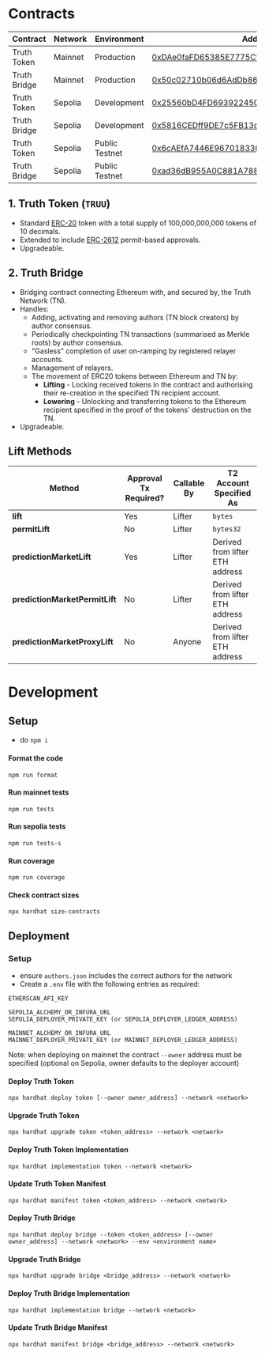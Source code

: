 # Contracts

| Contract | Network | Environment | Address |
|----------|---------|-------------|---------|
| Truth Token | Mainnet | Production | [0xDAe0faFD65385E7775Cf75b1398735155EF6aCD2](https://etherscan.io/address/0xDAe0faFD65385E7775Cf75b1398735155EF6aCD2#readProxyContract) |
| Truth Bridge | Mainnet | Production | [0x50c02710b06d6AdDb864D6b038010eF6fA1BCd92](https://etherscan.io/address/0x50c02710b06d6AdDb864D6b038010eF6fA1BCd92#readProxyContract) | 
| Truth Token | Sepolia | Development | [0x25560bD4FD693922450D99188Fab23472e59015F](https://sepolia.etherscan.io/address/0x25560bD4FD693922450D99188Fab23472e59015F#readProxyContract) |
| Truth Bridge | Sepolia | Development | [0x5816CEDff9DE7c5FB13dcFb1cE9038014b929b7E](https://sepolia.etherscan.io/address/0x5816CEDff9DE7c5FB13dcFb1cE9038014b929b7E#readProxyContract) |
| Truth Token | Sepolia | Public Testnet | [0x6cAEfA7446E967018330cCeC5BA7A43956a45137](https://sepolia.etherscan.io/address/0x6cAEfA7446E967018330cCeC5BA7A43956a45137#readProxyContract) |
| Truth Bridge | Sepolia | Public Testnet | [0xad36dB955A0C881A78842eE1C8e848a7238637e8](https://sepolia.etherscan.io/address/0xad36dB955A0C881A78842eE1C8e848a7238637e8#readProxyContract) |


## 1. Truth Token (`TRUU`)
- Standard [ERC-20](https://eips.ethereum.org/EIPS/eip-20) token with a total supply of 100,000,000,000 tokens of 10 decimals.
- Extended to include [ERC-2612](https://eips.ethereum.org/EIPS/eip-2612) permit-based approvals.
- Upgradeable.


## 2. Truth Bridge
- Bridging contract connecting Ethereum with, and secured by, the Truth Network (TN).
- Handles:
  - Adding, activating and removing authors (TN block creators) by author consensus.
  - Periodically checkpointing TN transactions (summarised as Merkle roots) by author consensus.
  - "Gasless" completion of user on-ramping by registered relayer accounts. 
  - Management of relayers.
  - The movement of ERC20 tokens between Ethereum and TN by:
    - **Lifting** - Locking received tokens in the contract and authorising their re-creation in the specified TN recipient account.
    - **Lowering** - Unlocking and transferring tokens to the Ethereum recipient specified in the proof of the tokens' destruction on the TN.
- Upgradeable.

## Lift Methods

| Method                        | Approval Tx Required? | Callable By | T2 Account Specified As         |
|-------------------------------|-----------------------|-------------|---------------------------------|
| **lift**                      | Yes                   | Lifter      | `bytes`                         |
| **permitLift**                | No                    | Lifter      | `bytes32`                       |
| **predictionMarketLift**      | Yes                   | Lifter      | Derived from lifter ETH address |
| **predictionMarketPermitLift**| No                    | Lifter      | Derived from lifter ETH address |
| **predictionMarketProxyLift** | No                    | Anyone      | Derived from lifter ETH address |


# Development

## Setup
- do `npm i`

#### Format the code
`npm run format`

#### Run mainnet tests
`npm run tests`

#### Run sepolia tests
`npm run tests-s`

#### Run coverage
`npm run coverage`

#### Check contract sizes
`npx hardhat size-contracts`

## Deployment

### Setup
- ensure `authors.json` includes the correct authors for the network
- Create a `.env` file with the following entries as required:
```
ETHERSCAN_API_KEY

SEPOLIA_ALCHEMY_OR_INFURA_URL
SEPOLIA_DEPLOYER_PRIVATE_KEY (or SEPOLIA_DEPLOYER_LEDGER_ADDRESS)

MAINNET_ALCHEMY_OR_INFURA_URL
MAINNET_DEPLOYER_PRIVATE_KEY (or MAINNET_DEPLOYER_LEDGER_ADDRESS)
```
Note: when deploying on mainnet the contract `--owner` address must be specified (optional on Sepolia, owner defaults to the deployer account)

#### Deploy Truth Token
`npx hardhat deploy token [--owner owner_address] --network <network>`

#### Upgrade Truth Token
`npx hardhat upgrade token <token_address> --network <network>`

#### Deploy Truth Token Implementation
`npx hardhat implementation token --network <network>`

#### Update Truth Token Manifest
`npx hardhat manifest token <token_address> --network <network>`

#### Deploy Truth Bridge
`npx hardhat deploy bridge --token <token_address> [--owner owner_address] --network <network> --env <environment name>`

#### Upgrade Truth Bridge
`npx hardhat upgrade bridge <bridge_address> --network <network>`

#### Deploy Truth Bridge Implementation
`npx hardhat implementation bridge --network <network>`

#### Update Truth Bridge Manifest
`npx hardhat manifest bridge <bridge_address> --network <network>`
